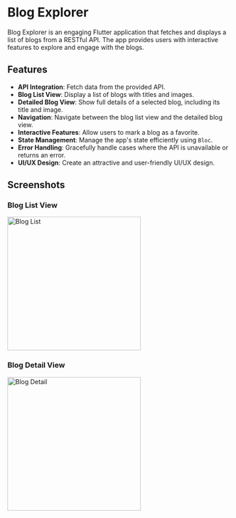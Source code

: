 # Blog Explorer

Blog Explorer is an engaging Flutter application that fetches and displays a list of blogs from a RESTful API. The app provides users with interactive features to explore and engage with the blogs.

## Features

- **API Integration**: Fetch data from the provided API.
- **Blog List View**: Display a list of blogs with titles and images.
- **Detailed Blog View**: Show full details of a selected blog, including its title and image.
- **Navigation**: Navigate between the blog list view and the detailed blog view.
- **Interactive Features**: Allow users to mark a blog as a favorite.
- **State Management**: Manage the app's state efficiently using `Bloc`.
- **Error Handling**: Gracefully handle cases where the API is unavailable or returns an error.
- **UI/UX Design**: Create an attractive and user-friendly UI/UX design.

## Screenshots

### Blog List View
<img src="https://github.com/user-attachments/assets/2e013499-f400-4722-b261-bf45375354c8" width="300" alt="Blog List">

### Blog Detail View
<img src="https://github.com/user-attachments/assets/da40e090-d79f-48d2-bcc1-f2176376e190" width="300" alt="Blog Detail">


